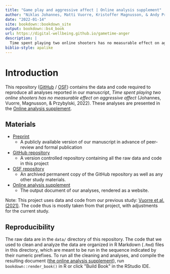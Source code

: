 ```yaml
--- 
title: "Game play and aggressive affect | Online analysis supplement"
author: "Niklas Johannes, Matti Vuorre, Kristoffer Magnusson, & Andy Przybylski"
date: "2022-01-14"
site: bookdown::bookdown_site
output: bookdown::bs4_book
url: https://digital-wellbeing.github.io/gametime-anger
description: |
  Time spent playing two online shooters has no measurable effect on aggressive affect* (Johannes, Vuorre, Magnusson, & Przybylski, 2021)"
biblio-style: apalike
---
```


# Introduction

This repository ([GitHub](https://github.com/digital-wellbeing/gametime-anger) / [OSF](https://osf.io/zd6c2/)) contains the data and code required to reproduce all analyses reported in our manuscript, *Time spent playing two online shooters has no measurable effect on aggressive affect* (Johannes, Vuorre, Magnusson, & Przybylski, 2022). These analyses are presented in the [Online analysis supplement](https://digital-wellbeing.github.io/gametime-anger).

## Materials

- [Preprint](https://psyarxiv.com/)  
  - A publicly available version of our manuscript in advance of peer-review and formal publication
- [GitHub repository](https://github.com/digital-wellbeing/gametime-anger)  
  - A version controlled repository containing all the raw data and code in this project
- [OSF repository](https://osf.io/zd6c2/)  
  - An archived permanent copy of the GitHub repository as well as any other study materials.
- [Online analysis supplement](https://digital-wellbeing.github.io/gametime-anger)
  - The output document of our analyses, rendered as a website.

Note: This project uses data and code from our previous study: [Vuorre et al. (2021)](https://psyarxiv.com/8cxyh/). The code thus is mostly taken from that project, with adjustments for the current study.

## Reproducibility

The raw data are in the `data/` directory of this repository. The code that we used to clean and analyze the data are organized in R Markdown (`.Rmd`) files in this directory, which are meant to be run in the sequence indicated by their numeric prefixes. To run all the cleaning and analyses, and compile the resulting document ([the online analysis supplement](https://digital-wellbeing.github.io/gametime-anger)), run `bookdown::render_book()` in R or click "Build Book" in the RStudio IDE.
